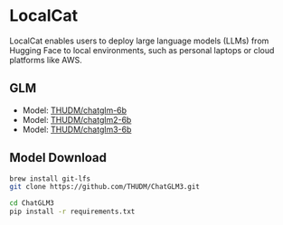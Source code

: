 # LocalCat

LocalCat enables users to deploy large language models (LLMs) from Hugging Face to local environments, such as personal laptops or cloud platforms like AWS.

## GLM

- Model: [THUDM/chatglm-6b](https://huggingface.co/THUDM/chatglm-6b)
- Model: [THUDM/chatglm2-6b](https://huggingface.co/THUDM/chatglm2-6b)
- Model: [THUDM/chatglm3-6b](https://huggingface.co/THUDM/chatglm3-6b)

## Model Download

```bash
brew install git-lfs
git clone https://github.com/THUDM/ChatGLM3.git

cd ChatGLM3 
pip install -r requirements.txt
```